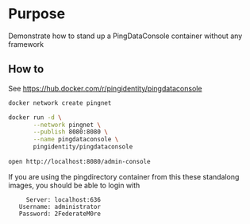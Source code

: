 # Purpose
Demonstrate how to stand up a PingDataConsole container without any framework

## How to
See https://hub.docker.com/r/pingidentity/pingdataconsole

```Bash
docker network create pingnet

docker run -d \
       --network pingnet \
       --publish 8080:8080 \
       --name pingdataconsole \
       pingidentity/pingdataconsole
       
open http://localhost:8080/admin-console
```

If you are using the pingdirectory container from this these standalong images, you should be able to login with

```
     Server: localhost:636
   Username: administrator
   Password: 2FederateM0re
```
